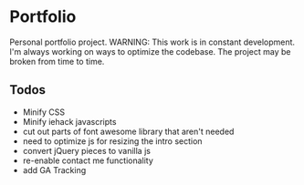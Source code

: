 # Portfolio

Personal portfolio project.
WARNING: This work is in constant development. I'm always working on ways to optimize the codebase. The project may be broken from time to time.

## Todos
* Minify CSS
* Minify iehack javascripts
* cut out parts of font awesome library that aren't needed
* need to optimize js for resizing the intro section
* convert jQuery pieces to vanilla js
* re-enable contact me functionality
* add GA Tracking
